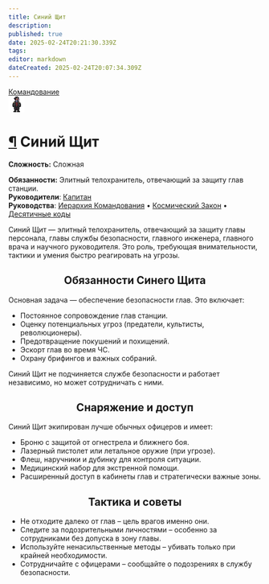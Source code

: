```yaml
---
title: Синий Щит
description: 
published: true
date: 2025-02-24T20:21:30.339Z
tags: 
editor: markdown
dateCreated: 2025-02-24T20:07:34.309Z
---
```


<div><div style="display: flex; justify-content: center;">
  <div class="roles-passport comm">
    <div class="title comm"><a href="/roles/command" class="is-internal-link is-valid-page">Командование</a></div>
    <div>
      <div><div><img src="/roles/headofsecurity.png" id="img"></div></div>
      <div>
        <div id="tb1" style="display:non">
          <h1 id="синий-щит" class="toc-header"><a class="toc-anchor" href="#синий-щит">¶</a> Синий Щит</h1>
          <p><strong>Сложность:</strong> Сложная</p>
          <strong>Обязанности:</strong> Элитный телохранитель, отвечающий за защиту глав станции.<br>
          <b>Руководители</b>: <a href="/roles/captain" class="is-internal-link is-valid-page">Капитан</a><br>
          <b>Руководства</b>: <a href="/guides/hierarchyofcommand" class="is-internal-link is-valid-page">Иерархия Командования</a> • <a href="/spacelaw" class="is-internal-link is-valid-page">Космический Закон</a> • <a href="/roles/securityservicedepartment/tencodes" title="Инвентарь службы безопасности" class="is-internal-link is-valid-page">Десятичные коды</a>
  </div></div>
  </div>
</div>
</div>

Синий Щит — элитный телохранитель, отвечающий за защиту главы персонала, главы службы безопасности, главного инженера, главного врача и научного руководителя. Это роль, требующая внимательности, тактики и умения быстро реагировать на угрозы.

  
## <center>Обязанности Синего Щита<center>
Основная задача — обеспечение безопасности глав. Это включает:

* Постоянное сопровождение глав станции.
* Оценку потенциальных угроз (предатели, культисты, революционеры).
* Предотвращение покушений и похищений.
* Эскорт глав во время ЧС.
* Охрану брифингов и важных собраний.
  
Синий Щит не подчиняется службе безопасности и работает независимо, но может сотрудничать с ними. 
  
## <center>Снаряжение и доступ<center>
  
Синий Щит экипирован лучше обычных офицеров и имеет:
* Броню с защитой от огнестрела и ближнего боя.
* Лазерный пистолет или летальное оружие (при угрозе).
* Флеш, наручники и дубинку для контроля ситуации.
* Медицинский набор для экстренной помощи.
* Расширенный доступ в кабинеты глав и стратегически важные зоны.
  
## <center>Тактика и советы<center>
* Не отходите далеко от глав – цель врагов именно они.
* Следите за подозрительными личностями – особенно за сотрудниками без допуска в зону главы.
* Используйте ненасильственные методы – убивать только при крайней необходимости.
* Сотрудничайте с офицерами – сообщайте о подозрениях в службу безопасности.
<div class="table"></div></div>